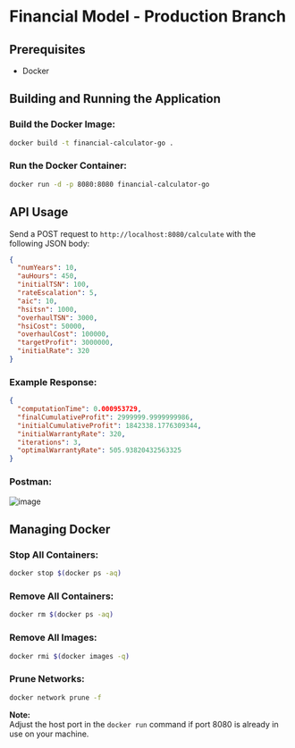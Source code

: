 # Financial Model - Production Branch

## Prerequisites

- Docker

## Building and Running the Application

### Build the Docker Image:
```bash
docker build -t financial-calculator-go .
```

### Run the Docker Container:
```bash
docker run -d -p 8080:8080 financial-calculator-go
```

## API Usage

Send a POST request to `http://localhost:8080/calculate` with the following JSON body:

```json
{
  "numYears": 10,
  "auHours": 450,
  "initialTSN": 100,
  "rateEscalation": 5,
  "aic": 10,
  "hsitsn": 1000,
  "overhaulTSN": 3000,
  "hsiCost": 50000,
  "overhaulCost": 100000,
  "targetProfit": 3000000,
  "initialRate": 320
}
```

### Example Response:
```json
{
  "computationTime": 0.000953729,
  "finalCumulativeProfit": 2999999.9999999986,
  "initialCumulativeProfit": 1842338.1776309344,
  "initialWarrantyRate": 320,
  "iterations": 3,
  "optimalWarrantyRate": 505.93820432563325
}
```
### Postman:
![image](https://github.com/user-attachments/assets/7e0f7d05-1d08-456c-92dd-026ec708a82b)

## Managing Docker

### Stop All Containers:
```bash
docker stop $(docker ps -aq)
```

### Remove All Containers:
```bash
docker rm $(docker ps -aq)
```

### Remove All Images:
```bash
docker rmi $(docker images -q)
```

### Prune Networks:
```bash
docker network prune -f
```

**Note:**  
Adjust the host port in the `docker run` command if port 8080 is already in use on your machine.

